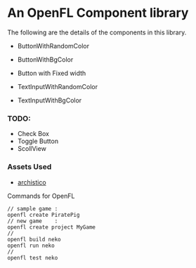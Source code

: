 An OpenFL Component library
==========================
The following are the details of the components in this library.


 - ButtonWithRandomColor
 - ButtonWithBgColor
 - Button with Fixed width

 - TextInputWithRandomColor
 - TextInputWithBgColor


### TODO:

 - Check Box
 - Toggle Button
 - ScollView




### Assets Used
 - [archistico][1]

Commands for OpenFL
```
// sample game : 
openfl create PiratePig
// new game    : 
openfl create project MyGame
//
openfl build neko
openfl run neko
//
openfl test neko
```



[1]: https://www.fontsquirrel.com/fonts/archistico